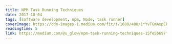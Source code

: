 ```yaml
---
title: NPM Task Running Techniques
date: 2017-10-04
tags: [software development, npm, Node, task runner]
coverImage: https://cdn-images-1.medium.com/fit/t/1600/480/1*YvTGmAxpEkdFyT5JL_eoVg.jpeg
readingtime: 5
link: https://medium.com/@u_glow/npm-task-running-techniques-15fe5b697f15
---
```

